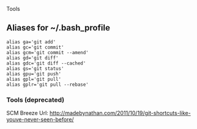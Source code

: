 Tools
## Aliases for ~/.bash_profile

    alias ga='git add'
    alias gc='git commit'
    alias gcm='git commit --amend'
    alias gd='git diff'
    alias gdc='git diff --cached'
    alias gs='git status'
    alias gpu='git push'
    alias gpl='git pull'
    alias gplr='git pull --rebase'

### Tools (deprecated)
SCM Breeze
Url: http://madebynathan.com/2011/10/19/git-shortcuts-like-youve-never-seen-before/
